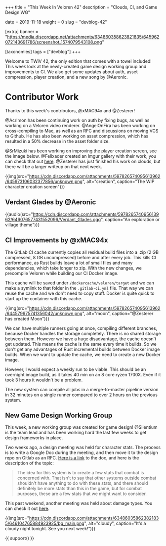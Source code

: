 +++
title = "This Week In Veloren 42"
description = "Clouds, CI, and Game Design WG"

date = 2019-11-18
weight = 0
slug = "devblog-42"

[extra]
banner = "https://media.discordapp.net/attachments/634860358623821835/645962072143691786/screenshot_1574079543108.png"

[taxonomies]
tags = ["devblog"]
+++

Welcome to TWiV 42, the only edition that comes with a towel included! This week look at the newly-created game design working group and improvements to CI. We also get some updates about auth, asset compression, player creation, and a new song by @Aeronic.


# Contributor Work

Thanks to this week's contributors, @xMAC94x and @Zesterer!

@Acrimon has been continuing work on auth by fixing bugs, as well as working on a Veloren video renderer. @AngelOnFira has been working on cross-compiling to Mac, as well as an RFC and discussions on moving VCS to Github. He has also been working on asset compression, which has resulted in a 50% decrease in the asset folder size.

@SrMizuki has been working on improving the player creation screen, see the image below. @Felixader created an Imgur gallery with their work, you can check that out [here](https://imgur.com/a/UK3fplV). @Zesterer has just finished his work on clouds, but there will be a larger writeup on that next week.

{{img(src="https://cdn.discordapp.com/attachments/597826574095613962/645973106032377856/unknown.png", alt="creation", caption="The WIP character creation screen")}}

## Verdant Glades by @Aeronic

{{audio(src="https://cdn.discordapp.com/attachments/597826574095613962/646076577431552096/Verdant_Glades.ogg", caption="An exploration or village theme")}}

## CI Improvements by @xMAC94x

The GitLab CI cache currently copies all residual build files into a .zip (2 GB compressed, 8 GB uncompressed) before and after every job. This kills CI performance, as Rust builds leave a lot of small files and many dependencies, which take longer to zip. With the new changes, we precompile Veloren while building our CI Docker image.

This cache will be saved under `/dockercache/veloren/target` and we can make a symlink to that folder in the `.gitlab-ci.yml` file. That way we can reuse the cache and we don't need to copy stuff. Docker is quite quick to start up the container with this cache.

{{img(src="https://cdn.discordapp.com/attachments/597826574095613962/644579675741356042/unknown.png", alt="moon", caption="@Zesterer has created Moon")}}

We can have multiple runners going at once, compiling different branches, because Docker handles the storage completely. There is no shared storage between them. However we have a huge disadvantage, the cache doesn't get updated. This means the cache is the same every time it builds. So we don't get any advantages of Rust incremental builds between Docker image builds. When we want to update the cache, we need to create a new Docker image.

However, I would expect a weekly run to be viable. This should be an overnight image build, as it takes 40 min on an 8 core ryzen 1700X. Even if it took 3 hours it wouldn't be a problem.

The new system can compile all jobs in a merge-to-master pipeline version in 32 minutes on a single runner compared to over 2 hours on the previous system.

## New Game Design Working Group

This week, a new working group was created for game design! @Silentium is the team lead and has been working hard the last few weeks to get design frameworks in place.

Two weeks ago, a design meeting was held for character stats. The process is to write a Google Doc during the meeting, and then move it to the design repo on Gitlab as an RFC. [Here is a link](https://docs.google.com/document/d/1_vy-UEngZTrYHHIwF3ZMGecInEi0o334mclksvObO10/edit?usp=drivesdk) to the doc, and here is the description of the topic:

> The idea for this system is to create a few stats that combat is concerned with. That isn't to say that other systems outside combat shouldn't have anything to do with these stats, and there should definitely be more stats than this in the game, but for combat purposes, these are a few stats that we might want to consider.

This past weekend, another meeting was held about damage types. You can check it out [here](https://docs.google.com/document/d/1g0kIr_hyo-b7WJFb-pxc5R4MU7Ns_Coxz6I29EL4qTo/edit).

{{img(src="https://cdn.discordapp.com/attachments/634860358623821835/646104765884923925/bg_main.png", alt="cloudy", caption="It's a cloudy night tonight. See you next week!")}}

{{ support() }}

